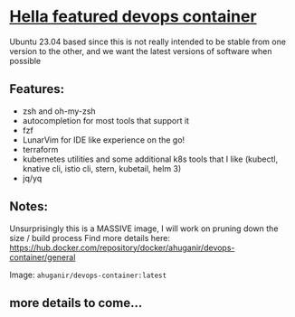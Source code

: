 # [Hella featured devops container](https://github.com/adam-huganir/devops-container)
Ubuntu 23.04 based since this is not really intended to be stable 
from one version to the other, and we want the latest versions of software when possible

## Features:
- zsh and oh-my-zsh
- autocompletion for most tools that support it
- fzf
- LunarVim for IDE like experience on the go!
- terraform
- kubernetes utilities and some additional k8s tools that I like (kubectl, knative cli, istio cli, stern, kubetail, helm 3)
- jq/yq


## Notes:
Unsurprisingly this is a MASSIVE image, I will work on pruning down the size / build process
Find more details here:
https://hub.docker.com/repository/docker/ahuganir/devops-container/general

Image:
`ahuganir/devops-container:latest`


## more details to come...
